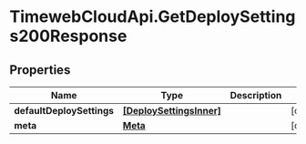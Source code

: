 # TimewebCloudApi.GetDeploySettings200Response

## Properties

Name | Type | Description | Notes
------------ | ------------- | ------------- | -------------
**defaultDeploySettings** | [**[DeploySettingsInner]**](DeploySettingsInner.md) |  | [optional] 
**meta** | [**Meta**](Meta.md) |  | [optional] 


